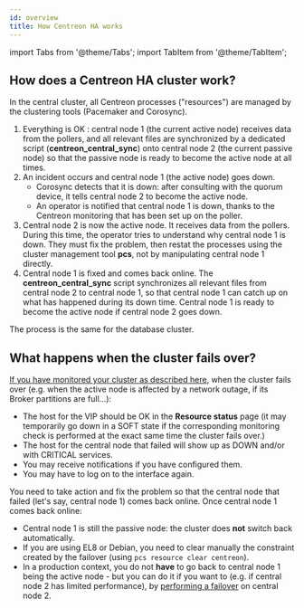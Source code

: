```yaml
---
id: overview
title: How Centreon HA works
---
```

import Tabs from '@theme/Tabs';
import TabItem from '@theme/TabItem';

## How does a Centreon HA cluster work?

In the central cluster, all Centreon processes ("resources") are managed by the clustering tools (Pacemaker and Corosync).

1. Everything is OK : central node 1 (the current active node) receives data from the pollers, and all relevant files are synchronized by a dedicated script  (**centreon_central_sync**) onto central node 2 (the current passive node) so that the passive node is ready to become the active node at all times.
2. An incident occurs and central node 1 (the active node) goes down.
   - Corosync detects that it is down: after consulting with the quorum device, it tells central node 2 to become the active node.
   - An operator is notified that central node 1 is down, thanks to the Centreon monitoring that has been set up on the poller.
3. Central node 2 is now the active node. It receives data from the pollers. During this time, the operator tries to understand why central node 1 is down. They must fix the problem, then restat the processes using the cluster management tool **pcs**, not by manipulating central node 1 directly.
4. Central node 1 is fixed and comes back online. The **centreon_central_sync** script synchronizes all relevant files from central node 2 to central node 1, so that central node 1 can catch up on what has happened during its down time. Central node 1 is ready to become the active node if central node 2 goes down.

The process is the same for the database cluster.

## What happens when the cluster fails over?

[If you have monitored your cluster as described here](../../administration/centreon-ha/monitoring-guide.md), when the cluster fails over (e.g. when the active node is affected by a network outage, if its Broker partitions are full...):

* The host for the VIP should be OK in the **Resource status** page (it may temporarily go down in a SOFT state if the corresponding monitoring check is performed at the exact same time the cluster fails over.)
* The host for the central node that failed will show up as DOWN and/or with CRITICAL services.
* You may receive notifications if you have configured them.
* You may have to log on to the interface again.

You need to take action and fix the problem so that the central node that failed (let's say, central node 1) comes back online. Once central node 1 comes back online:

* Central node 1 is still the passive node: the cluster does **not** switch back automatically.
* If you are using EL8 or Debian, you need to clear manually the constraint created by the failover (using `pcs resource clear centreon`).
* In a production context, you do not **have** to go back to central node 1 being the active node - but you can do it if you want to (e.g. if central node 2 has limited performance), by [performing a failover](../../administration/centreon-ha/acceptance-guide.md#perform-a-failover) on central node 2.
